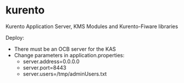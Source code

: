 # kurento
Kurento Application Server, KMS Modules and Kurento-Fiware libraries


Deploy:

- There must be an OCB server for the KAS
- Change parameters in application.properties:
  - server.address=0.0.0.0
  - server.port=8443
  - server.users=/tmp/adminUsers.txt
